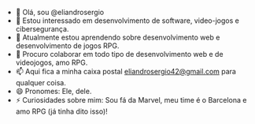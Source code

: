 - 👋 Olá, sou @eliandrosergio
- 👀 Estou interessado em desenvolvimento de software, video-jogos e cibersegurança.
- 🌱 Atualmente estou aprendendo sobre desenvolvimento web e desenvolvimento de jogos RPG.
- 💞️ Procuro colaborar em todo tipo de desenvolvimento web e de videojogos, amo RPG.
- 📫 Aqui fica a minha caixa postal eliandrosergio42@gmail.com para qualquer coisa.
- 😄 Pronomes: Ele, dele.
- ⚡ Curiosidades sobre mim: Sou fá da Marvel, meu time é o Barcelona e amo RPG (já tinha dito isso)!
